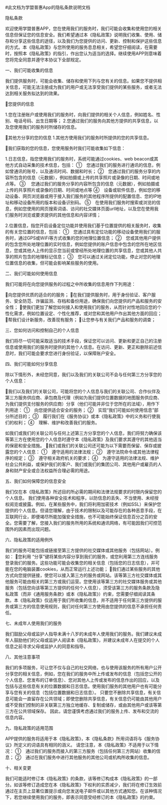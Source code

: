 #此文档为学盟普惠App的隐私条款说明文档

隐私条款

欢迎使用学盟普惠APP，您在使用我们的服务时，我们可能会收集和使用您的相关信息但保证您的信息安全。我们希望通过本《隐私政策》说明我们收集、使用、储存和分享这些信息的途径，以及我们为您提供的访问、更新、控制和保护这些信息的方式。本《隐私政策》与您所使用的服务息息相关，希望您仔细阅读，在需要时，按照本《隐私政策》的指引，作出您认为适当的选择。继续使用APP则意味着您将完全同意并遵守本协议下全部规定。


一、我们可能收集的信息

我们提供服务时，可能会收集、储存和使用下列与您有关的信息。如果您不提供相关信息，可能无法注册成为我们的用户或无法享受我们提供的某些服务，或者无法达到相关服务拟达到的效果。

您提供的信息

1.您在注册账户或使用我们的服务时，向我们提供的相关个人信息，例如姓名、性别、电话号码、出生日期等；
2.您通过我们的服务向其他方提供的共享信息，以及您使用我们的服务时所储存的信息。

其他方分享的您的信息
1.其他方使用我们的服务时所提供的您的共享信息。

我们获取的您的信息，您使用服务时我们可能收集如下信息：

1.日志信息，指您使用我们的服务时，系统可能通过cookies、web beacon或其他方式自动采集的技术信息，包括：
①　您通过我们的服务进行通讯的信息，例如曾通讯的账号，以及通讯时间、数据和时长；
②　您通过我们的服务分享的内容所包含的信息（元数据），例如拍摄或上传的共享照片或录像的日期、时间或地点等。
③　 您通过我们的服务分享的内容所包含的信息（元数据），例如拍摄或上传的共享照片或录像的日期、时间或地点等
④　设备或软件信息，例如您的移动设备、网页浏览器或用于接入我们服务的其他程序所提供的配置信息、您的IP地址和移动设备所用的版本和设备识别码。
⑤　在使用我们服务时搜索或浏览的信息，例如您使用的网页搜索词语、访问的社交媒体页面url地址，以及您在使用我们服务时浏览或要求提供的其他信息和内容详情；

2.位置信息，指您开启设备定位功能并使用我们基于位置提供的相关服务时，收集的有关您位置的信息，包括：
①　您通过具有定位功能的移动设备使用我们的服务时，通过GPS或WiFi等方式收集的您的地理位置信息；
②　您或其他用户提供的包含您所处地理位置的实时信息，例如您提供的账户信息中包含的您所在地区信息，您或其他人上传的显示您当前或曾经所处地理位置的共享信息，您或其他人共享的照片包含的地理标记信息；
③　您可以通过关闭定位功能，停止对您的地理位置信息的收集，但可能会影响某些服务的使用。

二、我们可能如何使用信息

我们可能将在向您提供服务的过程之中所收集的信息用作下列用途：

向您提供优质的适合的的服务；
在我们提供服务时，用于身份验证、客户服务、安全防范、诈骗监测、存档和备份用途，确保我们向您提供的产品和服务的安全性；
使我们更加了解您如何接入和使用我们的服务，从而针对性地回应您的个性化需求，例如位置设定、个性化推荐，或对您和其他用户作出其他方面的回应；
帮我们设计新服务，改善现有服务；
让您参与有关我们产品和服务的调查；

三、您如何访问和控制自己的个人信息

我们将尽一切可能采取适当的技术手段，保证您可以访问、更新和更正自己的注册信息或使用我们的服务时提供的其他个人信息。在访问、更新、更正和删除前述信息时，我们可能会要求您进行身份验证，以保障账户安全。

四、我们可能如何分享信息

除以下情形外，未经您同意，我们以及我们的关联公司不会与任何第三方分享您的个人信息：

我们以及我们的关联公司，可能将您的个人信息与我们的关联公司、合作伙伴及第三方服务供应商、承包商及代理（例如为我们提供位置数据的地图服务供应商、为我们提供支付服务的供应商）分享（他们可能并非位于您所在的法域），用作下列用途：
①　向您提供适合安全的服务；
②　实现“我们可能如何使用信息”部分所述目的；
③　履行我们在《服务协议》或本《隐私政策》中的义务和行使我们的权利；
④　理解、维护和改善我们的服务。

如我们或我们的关联公司与任何上述第三方分享您的个人信息，我们将努力确保该等第三方在使用您的个人信息时遵守本《隐私政策》及我们要求其遵守的其他适当的保密和安全措施。
我们或我们的关联公司还可能为以下需要而保留、保存或披露您的个人信息：
①　遵守适用的法律法规；
②　遵守法院命令或其他法律程序的规定；
③　遵守相关政府机关的要求；
④　为遵守适用的法律法规、维护社会公共利益，或保护我们的客户、我们或我们的集团公司、其他用户或雇员的人身和财产安全或合法权益所合理必需的用途。

五、我们如何保障您的信息安全

我们仅在本《隐私政策》所述目的所必需的期间和法律法规要求的时限内保留您的个人信息。
我们使用各种安全技术和程序，以防信息的丢失、不当使用、未经授权阅览或披露。例如，在某些服务中，我们将利用加密技术（例如SSL）来保护您提供的个人信息。但请您理解，由于技术的限制以及可能存在的各种恶意手段，在互联网行业，即便竭尽所能加强安全措施，也不可能始终保证信息百分之百的安全。您需要了解，您接入我们的服务所用的系统和通讯网络，有可能因我们可控范围外的因素而出现问题。

六、隐私政策的适用例外

我们的服务可能包括或链接至第三方提供的社交媒体或其他服务（包括网站）。例如：
您利用 “分享”键将某些内容分享到我们的服务，或您利用第三方连线服务登录我们的服务。这些功能可能会收集您的相关信息（包括您的日志信息），并可能在您的电脑装置cookies，从而正常运行上述功能；
我们通过某些服务的其他方式向您提供链接，使您可以接入第三方的服务或网站。该等第三方社交媒体或其他服务可能由相关的第三方或我们运营。您使用该等第三方的社交媒体服务或其他服务（包括您向该等第三方提供的任何个人信息），须受该第三方的服务条款及隐私政策（而非《通用服务条款》或本《隐私政策》）约束，您需要仔细阅读其条款。本《隐私政策》仅适用于我们所收集的信息，并不适用于任何第三方提供的服务或第三方的信息使用规则，我们对任何第三方使用由您提供的信息不承担任何责任。

七、未成年人使用我们的服务

我们鼓励父母或监护人指导未满十八岁的未成年人使用我们的服务。我们建议未成年人鼓励他们的父母或监护人阅读本《隐私政策》，并建议未成年人在提交的个人信息之前寻求父母或监护人的同意和指导。

八、其他注意事项

我们的多项服务，可让您不仅与自己的社交网络，也与使用该服务的所有用户公开分享您的相关信息，例如，您在我们的服务中所上传或发布的信息（包括您公开的个人信息、您发布的订单信息）、您对其他人上传或发布的信息作出的回应，以及包括与这些信息有关的位置数据和日志信息。使用我们服务的其他用户也有可能分享与您有关的信息（包括位置数据和日志信息）。
只要您不删除共享信息，有关信息可能会一直留存在公共领域；即使您删除共享信息，有关信息仍可能由其他用户或不受我们控制的非关联第三方独立地缓存、复制或储存，或由其他用户或该等第三方在公共领域保存。
因此，请您谨慎考虑通过我们的服务上传、发布和交流的信息内容。

九、隐私政策的适用范围

APP提供的服务将适用于本《隐私政策》，本《隐私条款》所用词语将与《服务协议》所定义的词语具有相同的涵义。
请您注意，本《隐私政策》不适用于以下情况：
①　通过我们的服务而接入的第三方服务（包括任何第三方网站）收集的信息；
②　通过在我们服务中进行其他服务的其他公司或机构所收集的信息。

十、相关变更

我们可能适时修订本《隐私政策》的条款，该等修订构成本《隐私政策》的一部分。如该等修订造成您在本《隐私政策》下权利的实质减少，我们将在修订生效前通过在主页上显著位置提示或向您发送电子邮件或以其他方式通知您。在该种情况下，若您继续使用我们的服务，即表示同意受经修订的本《隐私政策》的约束。
